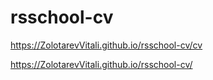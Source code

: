 # rsschool-cv

https://ZolotarevVitali.github.io/rsschool-cv/cv 

https://ZolotarevVitali.github.io/rsschool-cv/ 
